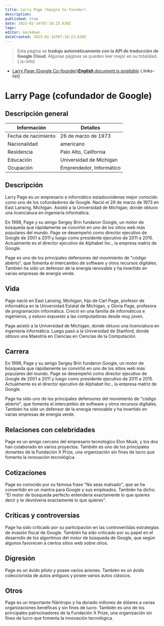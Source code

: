 ```yaml
---
title: Larry Page (Google Co-founder)
description: 
published: true
date: 2023-02-14T07:18:23.630Z
tags: 
editor: markdown
dateCreated: 2023-02-14T07:18:23.630Z
---
```


> Esta página se **tradujo automáticamente con la API de traducción de Google Cloud**.
Algunas páginas se pueden leer mejor en su totalidad.{.is-info}



- [Larry Page (Google Co-founder)***English** document is available*](/en/Knowledge-base/Dictionary/Person/larry-page-google-co-founder)
{.links-list}


# Larry Page (cofundador de Google)

## Descripción general

| Información | Detalles |
| ---------- | ------- |
| Fecha de nacimiento | 26 de marzo de 1973 |
| Nacionalidad | americano |
| Residencia | Palo Alto, California |
| Educación | Universidad de Míchigan |
| Ocupación | Emprendedor, Informático |

## Descripción

Larry Page es un empresario e informático estadounidense mejor conocido como uno de los cofundadores de Google. Nació el 26 de marzo de 1973 en East Lansing, Michigan. Asistió a la Universidad de Michigan, donde obtuvo una licenciatura en ingeniería informática.

En 1998, Page y su amigo Sergey Brin fundaron Google, un motor de búsqueda que rápidamente se convirtió en uno de los sitios web más populares del mundo. Page se desempeñó como director ejecutivo de Google de 2001 a 2011 y luego como presidente ejecutivo de 2011 a 2015. Actualmente es el director ejecutivo de Alphabet Inc., la empresa matriz de Google.

Page es uno de los principales defensores del movimiento de "código abierto", que fomenta el intercambio de software y otros recursos digitales. También ha sido un defensor de la energía renovable y ha invertido en varias empresas de energía verde.

## Vida

Page nació en East Lansing, Michigan, hijo de Carl Page, profesor de informática en la Universidad Estatal de Michigan, y Gloria Page, profesora de programación informática. Creció en una familia de informáticos e ingenieros, y estuvo expuesto a las computadoras desde muy joven.

Page asistió a la Universidad de Michigan, donde obtuvo una licenciatura en ingeniería informática. Luego pasó a la Universidad de Stanford, donde obtuvo una Maestría en Ciencias en Ciencias de la Computación.

## Carrera

En 1998, Page y su amigo Sergey Brin fundaron Google, un motor de búsqueda que rápidamente se convirtió en uno de los sitios web más populares del mundo. Page se desempeñó como director ejecutivo de Google de 2001 a 2011 y luego como presidente ejecutivo de 2011 a 2015. Actualmente es el director ejecutivo de Alphabet Inc., la empresa matriz de Google.

Page ha sido uno de los principales defensores del movimiento de "código abierto", que fomenta el intercambio de software y otros recursos digitales. También ha sido un defensor de la energía renovable y ha invertido en varias empresas de energía verde.

## Relaciones con celebridades

Page es un amigo cercano del empresario tecnológico Elon Musk, y los dos han colaborado en varios proyectos. También es uno de los principales donantes de la Fundación X Prize, una organización sin fines de lucro que fomenta la innovación tecnológica.

## Cotizaciones

Page es conocido por su famosa frase "No seas malvado", que se ha convertido en un mantra para Google y sus empleados. También ha dicho: "El motor de búsqueda perfecto entendería exactamente lo que quieres decir y te devolvería exactamente lo que quieres".

## Críticas y controversias

Page ha sido criticado por su participación en las controvertidas estrategias de evasión fiscal de Google. También ha sido criticado por su papel en el desarrollo de los algoritmos del motor de búsqueda de Google, que según algunos favorecen a ciertos sitios web sobre otros.

## Digresión

Page es un ávido piloto y posee varios aviones. También es un ávido coleccionista de autos antiguos y posee varios autos clásicos.

## Otros

Page es un importante filántropo y ha donado millones de dólares a varias organizaciones benéficas y sin fines de lucro. También es uno de los principales patrocinadores de la Fundación X Prize, una organización sin fines de lucro que fomenta la innovación tecnológica.